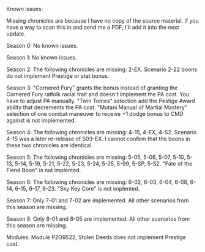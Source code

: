 Known issues:

Missing chronicles are because I have no copy of the source material. If you have a way to scan this in and send me a PDF, I'll add it into the next update.

Season 0:
	No known issues.
	
Season 1:
	No known issues.

Season 2:
	The following chronicles are missing: 2-EX.
	Scenario 2-22 boons do not implement Prestige or stat bonus.

Season 3:
	"Cornered Fury" grants the bonus instead of granting the Cornered Fury ratfolk racial trait and doesn't implement the PA cost. You have to adjust PA manually.
	"Twin Tomes" selection add the Pestige Award ability that decrements the PA cost.
	"Mutani Manual of Martial Mastery" selection of one combat maneuver to receive +1 dodge bonus to CMD against is not implemented.

Season 4:
	The following chronicles are missing: 4-15, 4-EX, 4-S2.
	Scenario 4-15 was a later re-release of S03-EX. I cannot confirm that the boons in these two chronicles are identical.

Season 5:
	The following chronicles are missing: 5-05, 5-06, 5-07, 5-10, 5-13, 5-14, 5-19, 5-21, 5-22, 5-23, 5-24, 5-25, 5-99, 5-SP, 5-S2.
	"Fate of the Fiend Boon" is not implented.

Season 6:
	The following chronicles are missing: 6-02, 6-03, 6-04, 6-08, 6-14, 6-15, 6-17, 6-23.
	"Sky Key Core" is not implented.

Season 7:
	Only 7-01 and 7-02 are implemented. All other scenarios from this season are missing.

Season 8:
	Only 8-01 and 8-05 are implemented. All other scenarios from this season are missing.

Modules:
	Module PZO9522, Stolen Deeds does not implement Prestige cost.

